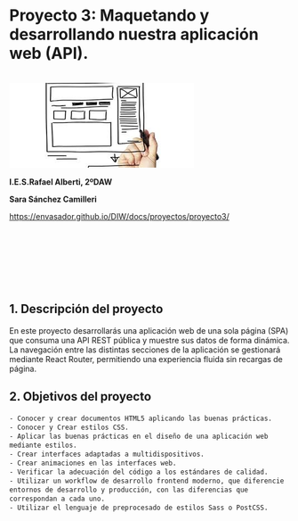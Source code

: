 # Proyecto 3: Maquetando y desarrollando nuestra aplicación web (API).


</br>
<img src="proyecto-maquetado\src\assets\imagen-doc.png">

</br>

**I.E.S.Rafael Alberti, 2ºDAW**

**Sara Sánchez Camilleri**


https://envasador.github.io/DIW/docs/proyectos/proyecto3/

</br></br></br></br></br></br>

## 1. Descripción del proyecto 

En este proyecto desarrollarás una aplicación web de una sola página (SPA) que consuma una API REST pública y muestre sus datos de forma dinámica. La navegación entre las distintas secciones de la aplicación se gestionará mediante React Router, permitiendo una experiencia fluida sin recargas de página. 


## 2. Objetivos del proyecto
    - Conocer y crear documentos HTML5 aplicando las buenas prácticas.
    - Conocer y Crear estilos CSS.
    - Aplicar las buenas prácticas en el diseño de una aplicación web mediante estilos.
    - Crear interfaces adaptadas a multidispositivos.
    - Crear animaciones en las interfaces web.
    - Verificar la adecuación del código a los estándares de calidad.
    - Utilizar un workflow de desarrollo frontend moderno, que diferencie entornos de desarrollo y producción, con las diferencias que correspondan a cada uno.
    - Utilizar el lenguaje de preprocesado de estilos Sass o PostCSS.